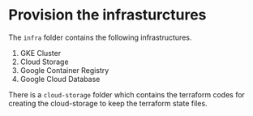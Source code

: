 # Provision the infrasturctures 

The `infra` folder contains the following infrastructures.

1. GKE Cluster 
2. Cloud Storage 
3. Google Container Registry
4. Google Cloud Database


There is a `cloud-storage` folder which contains the terraform codes for creating the cloud-storage to keep the terraform state files.
